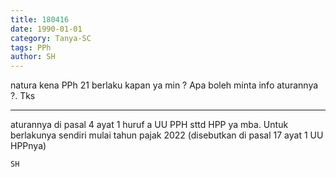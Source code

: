 ```yaml
---
title: 180416
date: 1990-01-01
category: Tanya-SC
tags: PPh
author: SH
---
```


natura kena PPh 21 berlaku kapan ya min ? Apa boleh minta info aturannya ?. Tks

---

aturannya di pasal 4 ayat 1 huruf a UU PPH sttd HPP ya mba. Untuk berlakunya sendiri mulai tahun pajak 2022 (disebutkan di pasal 17 ayat 1 UU HPPnya)

`SH`
